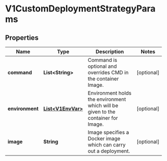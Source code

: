 
# V1CustomDeploymentStrategyParams

## Properties
Name | Type | Description | Notes
------------ | ------------- | ------------- | -------------
**command** | **List&lt;String&gt;** | Command is optional and overrides CMD in the container Image. |  [optional]
**environment** | [**List&lt;V1EnvVar&gt;**](V1EnvVar.md) | Environment holds the environment which will be given to the container for Image. |  [optional]
**image** | **String** | Image specifies a Docker image which can carry out a deployment. |  [optional]



